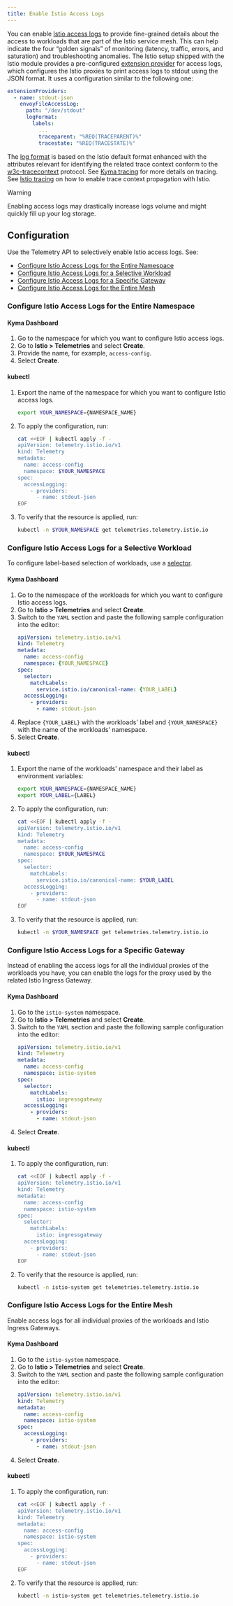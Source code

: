 ```yaml
---
title: Enable Istio Access Logs
---
```


You can enable [Istio access logs](https://istio.io/latest/docs/tasks/observability/logs/access-log/) to provide fine-grained details about the access to workloads that are part of the Istio service mesh. This can help indicate the four “golden signals” of monitoring (latency, traffic, errors, and saturation) and troubleshooting anomalies.
The Istio setup shipped with the Istio module provides a pre-configured [extension provider](https://istio.io/latest/docs/tasks/observability/telemetry) for access logs, which configures the Istio proxies to print access logs to stdout using the JSON format. It uses a configuration similar to the following one:

```yaml
extensionProviders:
  - name: stdout-json
    envoyFileAccessLog:
      path: "/dev/stdout"
      logFormat:
        labels:
          ...
          traceparent: "%REQ(TRACEPARENT)%"
          tracestate: "%REQ(TRACESTATE)%"
```

The [log format](https://github.com/kyma-project/istio/blob/main/internal/istiooperator/istio-operator.yaml#L160) is based on the Istio default format enhanced with the attributes relevant for identifying the related trace context conform to the [w3c-tracecontext](https://www.w3.org/TR/trace-context/) protocol. See [Kyma tracing](https://kyma-project.io/#/telemetry-manager/user/03-traces) for more details on tracing. See [Istio tracing](https://kyma-project.io/#/telemetry-manager/user/03-traces?id=istio) on how to enable trace context propagation with Istio.

> [!WARNING]
>  Enabling access logs may drastically increase logs volume and might quickly fill up your log storage.

## Configuration

Use the Telemetry API to selectively enable Istio access logs. See:
- [Configure Istio Access Logs for the Entire Namespace](#configure-istio-access-logs-for-the-entire-namespace)
- [Configure Istio Access Logs for a Selective Workload](#configure-istio-access-logs-for-a-selective-workload)
- [Configure Istio Access Logs for a Specific Gateway](#configure-istio-access-logs-for-a-specific-gateway)
- [Configure Istio Access Logs for the Entire Mesh](#configure-istio-access-logs-for-the-entire-mesh)

### Configure Istio Access Logs for the Entire Namespace

<!-- tabs:start -->

#### **Kyma Dashboard**

1. Go to the namespace for which you want to configure Istio access logs.
2. Go to **Istio > Telemetries** and select **Create**.
3. Provide the name, for example, `access-config`.
4. Select **Create**.

#### **kubectl**
1. Export the name of the namespace for which you want to configure Istio access logs.
    
    ```bash
    export YOUR_NAMESPACE={NAMESPACE_NAME}
    ```

2. To apply the configuration, run:

    ```bash
    cat <<EOF | kubectl apply -f -
    apiVersion: telemetry.istio.io/v1
    kind: Telemetry
    metadata:
      name: access-config
      namespace: $YOUR_NAMESPACE
    spec:
      accessLogging:
        - providers:
          - name: stdout-json
    EOF
    ```
3. To verify that the resource is applied, run:
    ```bash
    kubectl -n $YOUR_NAMESPACE get telemetries.telemetry.istio.io
    ```
<!-- tabs:end -->


### Configure Istio Access Logs for a Selective Workload

To configure label-based selection of workloads, use a [selector](https://istio.io/latest/docs/reference/config/type/workload-selector/#WorkloadSelector).

<!-- tabs:start -->
#### **Kyma Dashboard**
1. Go to the namespace of the workloads for which you want to configure Istio access logs.
2. Go to **Istio > Telemetries** and select **Create**.
3. Switch to the `YAML` section and paste the following sample configuration into the editor:
    ```yaml
    apiVersion: telemetry.istio.io/v1
    kind: Telemetry
    metadata:
      name: access-config
      namespace: {YOUR_NAMESPACE}
    spec:
      selector:
        matchLabels:
          service.istio.io/canonical-name: {YOUR_LABEL}
      accessLogging:
        - providers:
          - name: stdout-json
    ```
4. Replace `{YOUR_LABEL}` with the workloads' label and `{YOUR_NAMESPACE}` with the name of the workloads' namespace.
5. Select **Create**.

#### **kubectl**
1. Export the name of the workloads' namespace and their label as environment variables:
    
    ```bash
    export YOUR_NAMESPACE={NAMESPACE_NAME}
    export YOUR_LABEL={LABEL}
    ```

2. To apply the configuration, run:
    ```bash
    cat <<EOF | kubectl apply -f -
    apiVersion: telemetry.istio.io/v1
    kind: Telemetry
    metadata:
      name: access-config
      namespace: $YOUR_NAMESPACE
    spec:
      selector:
        matchLabels:
          service.istio.io/canonical-name: $YOUR_LABEL
      accessLogging:
        - providers:
          - name: stdout-json
    EOF
    ```
3. To verify that the resource is applied, run:
    ```bash
    kubectl -n $YOUR_NAMESPACE get telemetries.telemetry.istio.io
    ```
<!-- tabs:end -->

### Configure Istio Access Logs for a Specific Gateway

Instead of enabling the access logs for all the individual proxies of the workloads you have, you can enable the logs for the proxy used by the related Istio Ingress Gateway.

<!-- tabs:start -->
#### **Kyma Dashboard**
1. Go to the `istio-system` namespace.
2. Go to **Istio > Telemetries** and select **Create**.
3. Switch to the `YAML` section and paste the following sample configuration into the editor:
    ```yaml
    apiVersion: telemetry.istio.io/v1
    kind: Telemetry
    metadata:
      name: access-config
      namespace: istio-system
    spec:
      selector:
        matchLabels:
          istio: ingressgateway
      accessLogging:
        - providers:
          - name: stdout-json
    ```
4. Select **Create**.

#### **kubectl**

1. To apply the configuration, run:
    ```bash
    cat <<EOF | kubectl apply -f -
    apiVersion: telemetry.istio.io/v1
    kind: Telemetry
    metadata:
      name: access-config
      namespace: istio-system
    spec:
      selector:
        matchLabels:
          istio: ingressgateway
      accessLogging:
        - providers:
          - name: stdout-json
    EOF
    ```
2. To verify that the resource is applied, run:
    ```bash
    kubectl -n istio-system get telemetries.telemetry.istio.io
    ```
<!-- tabs:end -->

### Configure Istio Access Logs for the Entire Mesh

Enable access logs for all individual proxies of the workloads and Istio Ingress Gateways.

<!-- tabs:start -->
#### **Kyma Dashboard**
1. Go to the `istio-system` namespace.
2. Go to **Istio > Telemetries** and select **Create**.
3. Switch to the `YAML` section and paste the following sample configuration into the editor:
    ```yaml
    apiVersion: telemetry.istio.io/v1
    kind: Telemetry
    metadata:
      name: access-config
      namespace: istio-system
    spec:
      accessLogging:
        - providers:
          - name: stdout-json
    ```
4. Select **Create**.

#### **kubectl**
1. To apply the configuration, run:
    ```bash
    cat <<EOF | kubectl apply -f -
    apiVersion: telemetry.istio.io/v1
    kind: Telemetry
    metadata:
      name: access-config
      namespace: istio-system
    spec:
      accessLogging:
        - providers:
          - name: stdout-json
    EOF
    ```
2. To verify that the resource is applied, run:
    ```bash
    kubectl -n istio-system get telemetries.telemetry.istio.io
    ```
<!-- tabs:end -->